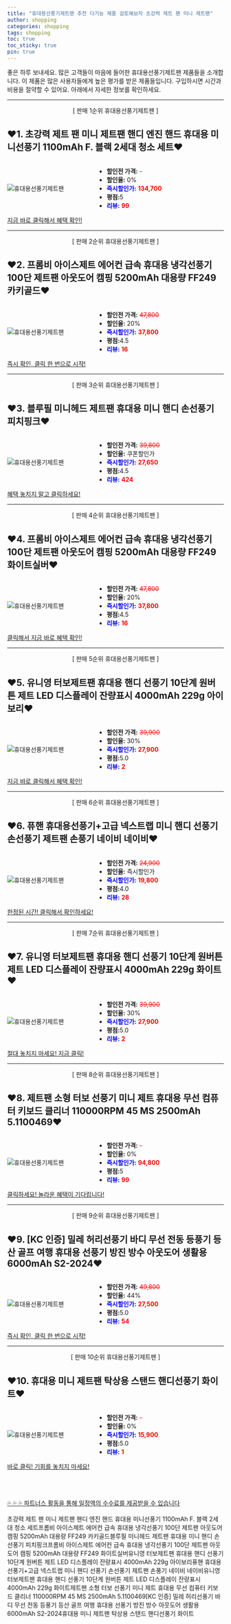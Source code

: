 ```yaml
---
title: "휴대용선풍기제트팬 추천 다기능 제품 검토해보자 초강력 제트 팬 미니 제트팬"
author: shopping
categories: shopping
tags: shopping
toc: true
toc_sticky: true
pin: true
---
```

좋은 하루 보내세요. 많은 고객들이 마음에 들어한 휴대용선풍기제트팬 제품들을 소개합니다. 이 제품은 많은 사용자들에게 높은 평가를 받은 제품들입니다. 구입하시면 시간과 비용을 절약할 수 있어요. 아래에서 자세한 정보를 확인하세요.

---
<p class="toplist" style="margin: 0 auto; display: block; width: fit-content;">[ 판매 1순위 휴대용선풍기제트팬 ]</p>

<h2><strong>❤️1. 초강력 제트 팬 미니 제트팬 핸디 엔진 핸드 휴대용 미니선풍기 1100mAh F. 블랙 2세대 청소 세트❤️</strong></h2>

<div style="display: flex; align-items: center;">
    <div style="flex: 0.4;">
        <img src="https://thumbnail8.coupangcdn.com/thumbnails/remote/230x230ex/image/vendor_inventory/7ed7/cea4425aa0c163f9c5ad6c68de8407bd74b0f60ac97160f7f406afac9a02.jpg" alt="휴대용선풍기제트팬" style="max-width: 100%;">
    </div>
    <div style="flex: 0.6; margin-left: 10px;">
        <ul>
            <li><strong>할인전 가격:</strong> <del style="color: red;">-</del></li>
            <li><strong>할인율:</strong> 0%</li>
            <li><span style='color:blue'><strong>즉시할인가:</strong></span> <span style='color:red'><strong>134,700</strong></span></li>
            <li><strong>평점:</strong>5</li>
            <li><span style='color:blue'><strong>리뷰:</strong></span> <span style='color:red'><strong>99</strong></span></li>
        </ul>
    </div>
</div>
<div class="center">
    <a href="https://William4Davisa.github.io?lptag=AF9450613&subid=githubio&pageKey=8058046335&traceid=V0-153&itemId=22622638899&vendorItemId=90204346247" class="myButton">
        지금 바로 클릭해서 혜택 확인!
    </a>
</div>


---
<p class="toplist" style="margin: 0 auto; display: block; width: fit-content;">[ 판매 2순위 휴대용선풍기제트팬 ]</p>

<h2><strong>❤️2. 프롬비 아이스제트 에어컨 급속 휴대용 냉각선풍기 100단 제트팬 아웃도어 캠핑 5200mAh 대용량 FF249 카키골드❤️</strong></h2>

<div style="display: flex; align-items: center;">
    <div style="flex: 0.4;">
        <img src="https://thumbnail9.coupangcdn.com/thumbnails/remote/230x230ex/image/vendor_inventory/96a2/8d90409224027e44cc133996982b6e445cefc8c26b394f8f7d3153881fa2.jpg" alt="휴대용선풍기제트팬" style="max-width: 100%;">
    </div>
    <div style="flex: 0.6; margin-left: 10px;">
        <ul>
            <li><strong>할인전 가격:</strong> <del style="color: red;">47,800</del></li>
            <li><strong>할인율:</strong> 20%</li>
            <li><span style='color:blue'><strong>즉시할인가:</strong></span> <span style='color:red'><strong>37,800</strong></span></li>
            <li><strong>평점:</strong>4.5</li>
            <li><span style='color:blue'><strong>리뷰:</strong></span> <span style='color:red'><strong>16</strong></span></li>
        </ul>
    </div>
</div>
<div class="center">
    <a href="https://William4Davisa.github.io?lptag=AF9450613&subid=githubio&pageKey=8144100293&traceid=V0-153&itemId=23149323579&vendorItemId=90182238420" class="myButton">
        즉시 확인, 클릭 한 번으로 시작!
    </a>
</div>


---
<p class="toplist" style="margin: 0 auto; display: block; width: fit-content;">[ 판매 3순위 휴대용선풍기제트팬 ]</p>

<h2><strong>❤️3. 블루필 미니헤드 제트팬 휴대용 미니 핸디 손선풍기 피치핑크❤️</strong></h2>

<div style="display: flex; align-items: center;">
    <div style="flex: 0.4;">
        <img src="https://thumbnail8.coupangcdn.com/thumbnails/remote/230x230ex/image/vendor_inventory/d533/de6e82adff9a59cc276cdd4e9bd62d69efa8459d0d35ab901f3ab7941b64.jpg" alt="휴대용선풍기제트팬" style="max-width: 100%;">
    </div>
    <div style="flex: 0.6; margin-left: 10px;">
        <ul>
            <li><strong>할인전 가격:</strong> <del style="color: red;">39,800</del></li>
            <li><strong>할인율:</strong> 쿠폰할인가</li>
            <li><span style='color:blue'><strong>즉시할인가:</strong></span> <span style='color:red'><strong>27,650</strong></span></li>
            <li><strong>평점:</strong>4.5</li>
            <li><span style='color:blue'><strong>리뷰:</strong></span> <span style='color:red'><strong>424</strong></span></li>
        </ul>
    </div>
</div>
<div class="center">
    <a href="https://William4Davisa.github.io?lptag=AF9450613&subid=githubio&pageKey=8065897362&traceid=V0-153&itemId=22683840711&vendorItemId=89719890287" class="myButton">
        혜택 놓치지 말고 클릭하세요!
    </a>
</div>


---
<p class="toplist" style="margin: 0 auto; display: block; width: fit-content;">[ 판매 4순위 휴대용선풍기제트팬 ]</p>

<h2><strong>❤️4. 프롬비 아이스제트 에어컨 급속 휴대용 냉각선풍기 100단 제트팬 아웃도어 캠핑 5200mAh 대용량 FF249 화이트실버❤️</strong></h2>

<div style="display: flex; align-items: center;">
    <div style="flex: 0.4;">
        <img src="https://thumbnail9.coupangcdn.com/thumbnails/remote/230x230ex/image/vendor_inventory/64b2/81c49c82a08c806150e2030f1f9b38755c817beef472d9c9fda3608f7461.jpg" alt="휴대용선풍기제트팬" style="max-width: 100%;">
    </div>
    <div style="flex: 0.6; margin-left: 10px;">
        <ul>
            <li><strong>할인전 가격:</strong> <del style="color: red;">47,800</del></li>
            <li><strong>할인율:</strong> 20%</li>
            <li><span style='color:blue'><strong>즉시할인가:</strong></span> <span style='color:red'><strong>37,800</strong></span></li>
            <li><strong>평점:</strong>4.5</li>
            <li><span style='color:blue'><strong>리뷰:</strong></span> <span style='color:red'><strong>16</strong></span></li>
        </ul>
    </div>
</div>
<div class="center">
    <a href="https://William4Davisa.github.io?lptag=AF9450613&subid=githubio&pageKey=8144100293&traceid=V0-153&itemId=23149323583&vendorItemId=90182238412" class="myButton">
        클릭해서 지금 바로 혜택 확인!
    </a>
</div>


---
<p class="toplist" style="margin: 0 auto; display: block; width: fit-content;">[ 판매 5순위 휴대용선풍기제트팬 ]</p>

<h2><strong>❤️5. 유니영 터보제트팬 휴대용 핸디 선풍기 10단계 원버튼 제트 LED 디스플레이 잔량표시 4000mAh 229g 아이보리❤️</strong></h2>

<div style="display: flex; align-items: center;">
    <div style="flex: 0.4;">
        <img src="https://thumbnail7.coupangcdn.com/thumbnails/remote/230x230ex/image/vendor_inventory/39c6/e2634c0eb7d5a631e3c704619b8d86013d2192b407799e75a9730d8e5992.jpg" alt="휴대용선풍기제트팬" style="max-width: 100%;">
    </div>
    <div style="flex: 0.6; margin-left: 10px;">
        <ul>
            <li><strong>할인전 가격:</strong> <del style="color: red;">39,900</del></li>
            <li><strong>할인율:</strong> 30%</li>
            <li><span style='color:blue'><strong>즉시할인가:</strong></span> <span style='color:red'><strong>27,900</strong></span></li>
            <li><strong>평점:</strong>5.0</li>
            <li><span style='color:blue'><strong>리뷰:</strong></span> <span style='color:red'><strong>2</strong></span></li>
        </ul>
    </div>
</div>
<div class="center">
    <a href="https://William4Davisa.github.io?lptag=AF9450613&subid=githubio&pageKey=8137822699&traceid=V0-153&itemId=23118559380&vendorItemId=90172328538" class="myButton">
        지금 바로 클릭해서 혜택 확인!
    </a>
</div>


---
<p class="toplist" style="margin: 0 auto; display: block; width: fit-content;">[ 판매 6순위 휴대용선풍기제트팬 ]</p>

<h2><strong>❤️6. 퓨핸 휴대용선풍기+고급 넥스트랩 미니 핸디 선풍기 손선풍기 제트팬 손풍기 네이비 네이비❤️</strong></h2>

<div style="display: flex; align-items: center;">
    <div style="flex: 0.4;">
        <img src="https://thumbnail8.coupangcdn.com/thumbnails/remote/230x230ex/image/vendor_inventory/3bb9/9dbdc33e7f7dd57dde4e1d2ab27387c49a875af447448d4a22381b32ac51.jpg" alt="휴대용선풍기제트팬" style="max-width: 100%;">
    </div>
    <div style="flex: 0.6; margin-left: 10px;">
        <ul>
            <li><strong>할인전 가격:</strong> <del style="color: red;">24,900</del></li>
            <li><strong>할인율:</strong> 즉시할인가</li>
            <li><span style='color:blue'><strong>즉시할인가:</strong></span> <span style='color:red'><strong>19,800</strong></span></li>
            <li><strong>평점:</strong>4.0</li>
            <li><span style='color:blue'><strong>리뷰:</strong></span> <span style='color:red'><strong>28</strong></span></li>
        </ul>
    </div>
</div>
<div class="center">
    <a href="https://William4Davisa.github.io?lptag=AF9450613&subid=githubio&pageKey=6504081505&traceid=V0-153&itemId=14334409581&vendorItemId=81578987688" class="myButton">
        한정된 시간! 클릭해서 확인하세요!
    </a>
</div>


---
<p class="toplist" style="margin: 0 auto; display: block; width: fit-content;">[ 판매 7순위 휴대용선풍기제트팬 ]</p>

<h2><strong>❤️7. 유니영 터보제트팬 휴대용 핸디 선풍기 10단계 원버튼 제트 LED 디스플레이 잔량표시 4000mAh 229g 화이트❤️</strong></h2>

<div style="display: flex; align-items: center;">
    <div style="flex: 0.4;">
        <img src="https://thumbnail7.coupangcdn.com/thumbnails/remote/230x230ex/image/vendor_inventory/4af8/a459a6dbe023b8d4e4f3ebc84266a50d4329fd50045e1de40cd3a8124336.jpg" alt="휴대용선풍기제트팬" style="max-width: 100%;">
    </div>
    <div style="flex: 0.6; margin-left: 10px;">
        <ul>
            <li><strong>할인전 가격:</strong> <del style="color: red;">39,900</del></li>
            <li><strong>할인율:</strong> 30%</li>
            <li><span style='color:blue'><strong>즉시할인가:</strong></span> <span style='color:red'><strong>27,900</strong></span></li>
            <li><strong>평점:</strong>5.0</li>
            <li><span style='color:blue'><strong>리뷰:</strong></span> <span style='color:red'><strong>2</strong></span></li>
        </ul>
    </div>
</div>
<div class="center">
    <a href="https://William4Davisa.github.io?lptag=AF9450613&subid=githubio&pageKey=8137822699&traceid=V0-153&itemId=23118559384&vendorItemId=90172328528" class="myButton">
        절대 놓치지 마세요! 지금 클릭!
    </a>
</div>


---
<p class="toplist" style="margin: 0 auto; display: block; width: fit-content;">[ 판매 8순위 휴대용선풍기제트팬 ]</p>

<h2><strong>❤️8. 제트팬 소형 터보 선풍기 미니 제트 휴대용 무선 컴퓨터 키보드 클리너 110000RPM 45 MS 2500mAh 5.1100469❤️</strong></h2>

<div style="display: flex; align-items: center;">
    <div style="flex: 0.4;">
        <img src="https://thumbnail10.coupangcdn.com/thumbnails/remote/230x230ex/image/vendor_inventory/afac/fd1e9f6c512ee14f5ec7ad82d6f0348308de5ed5f95b84a07cfb43f2cb74.jpg" alt="휴대용선풍기제트팬" style="max-width: 100%;">
    </div>
    <div style="flex: 0.6; margin-left: 10px;">
        <ul>
            <li><strong>할인전 가격:</strong> <del style="color: red;">-</del></li>
            <li><strong>할인율:</strong> 0%</li>
            <li><span style='color:blue'><strong>즉시할인가:</strong></span> <span style='color:red'><strong>94,800</strong></span></li>
            <li><strong>평점:</strong>5</li>
            <li><span style='color:blue'><strong>리뷰:</strong></span> <span style='color:red'><strong>99</strong></span></li>
        </ul>
    </div>
</div>
<div class="center">
    <a href="https://William4Davisa.github.io?lptag=AF9450613&subid=githubio&pageKey=7853288060&traceid=V0-153&itemId=21411768130&vendorItemId=88468097858" class="myButton">
        클릭하세요! 놀라운 혜택이 기다립니다!
    </a>
</div>


---
<p class="toplist" style="margin: 0 auto; display: block; width: fit-content;">[ 판매 9순위 휴대용선풍기제트팬 ]</p>

<h2><strong>❤️9. [KC 인증] 밀레 허리선풍기 바디 무선 전동 등풍기 등산 골프 여행 휴대용 선풍기 방진 방수 아웃도어 생활용 6000mAh S2-2024❤️</strong></h2>

<div style="display: flex; align-items: center;">
    <div style="flex: 0.4;">
        <img src="https://thumbnail10.coupangcdn.com/thumbnails/remote/230x230ex/image/vendor_inventory/e998/1e87675732ae9e2a7ef0cc2f1ddb031f1dee8a620869029692fea00b60b6.jpg" alt="휴대용선풍기제트팬" style="max-width: 100%;">
    </div>
    <div style="flex: 0.6; margin-left: 10px;">
        <ul>
            <li><strong>할인전 가격:</strong> <del style="color: red;">49,800</del></li>
            <li><strong>할인율:</strong> 44%</li>
            <li><span style='color:blue'><strong>즉시할인가:</strong></span> <span style='color:red'><strong>27,500</strong></span></li>
            <li><strong>평점:</strong>5.0</li>
            <li><span style='color:blue'><strong>리뷰:</strong></span> <span style='color:red'><strong>54</strong></span></li>
        </ul>
    </div>
</div>
<div class="center">
    <a href="https://William4Davisa.github.io?lptag=AF9450613&subid=githubio&pageKey=8082886277&traceid=V0-153&itemId=22799087123&vendorItemId=89864655716" class="myButton">
        즉시 확인, 클릭 한 번으로 시작!
    </a>
</div>


---
<p class="toplist" style="margin: 0 auto; display: block; width: fit-content;">[ 판매 10순위 휴대용선풍기제트팬 ]</p>

<h2><strong>❤️10. 휴대용 미니 제트팬 탁상용 스탠드 핸디선풍기 화이트❤️</strong></h2>

<div style="display: flex; align-items: center;">
    <div style="flex: 0.4;">
        <img src="https://thumbnail7.coupangcdn.com/thumbnails/remote/230x230ex/image/vendor_inventory/11ef/9baea5dedfa783d1f2d1a400a3795891c0af3365eb26444614bd7dbb3eec.jpg" alt="휴대용선풍기제트팬" style="max-width: 100%;">
    </div>
    <div style="flex: 0.6; margin-left: 10px;">
        <ul>
            <li><strong>할인전 가격:</strong> <del style="color: red;">-</del></li>
            <li><strong>할인율:</strong> 0%</li>
            <li><span style='color:blue'><strong>즉시할인가:</strong></span> <span style='color:red'><strong>15,900</strong></span></li>
            <li><strong>평점:</strong>5.0</li>
            <li><span style='color:blue'><strong>리뷰:</strong></span> <span style='color:red'><strong>1</strong></span></li>
        </ul>
    </div>
</div>
<div class="center">
    <a href="https://William4Davisa.github.io?lptag=AF9450613&subid=githubio&pageKey=6469962215&traceid=V0-153&itemId=14118544404&vendorItemId=81365496788" class="myButton">
        바로 클릭! 기회를 놓치지 마세요!
    </a>
</div>

<br><br><br>[💦 💦 💦 파트너스 활동을 통해 일정액의 수수료를 제공받을 수 있습니다](https://link.coupang.com/a/bcpT2c)<br><br>초강력 제트 팬 미니 제트팬 핸디 엔진 핸드 휴대용 미니선풍기 1100mAh F. 블랙 2세대 청소 세트프롬비 아이스제트 에어컨 급속 휴대용 냉각선풍기 100단 제트팬 아웃도어 캠핑 5200mAh 대용량 FF249 카키골드블루필 미니헤드 제트팬 휴대용 미니 핸디 손선풍기 피치핑크프롬비 아이스제트 에어컨 급속 휴대용 냉각선풍기 100단 제트팬 아웃도어 캠핑 5200mAh 대용량 FF249 화이트실버유니영 터보제트팬 휴대용 핸디 선풍기 10단계 원버튼 제트 LED 디스플레이 잔량표시 4000mAh 229g 아이보리퓨핸 휴대용선풍기+고급 넥스트랩 미니 핸디 선풍기 손선풍기 제트팬 손풍기 네이비 네이비유니영 터보제트팬 휴대용 핸디 선풍기 10단계 원버튼 제트 LED 디스플레이 잔량표시 4000mAh 229g 화이트제트팬 소형 터보 선풍기 미니 제트 휴대용 무선 컴퓨터 키보드 클리너 110000RPM 45 MS 2500mAh 5.1100469[KC 인증] 밀레 허리선풍기 바디 무선 전동 등풍기 등산 골프 여행 휴대용 선풍기 방진 방수 아웃도어 생활용 6000mAh S2-2024휴대용 미니 제트팬 탁상용 스탠드 핸디선풍기 화이트